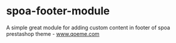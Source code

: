 spoa-footer-module
==================

A simple great module for adding custom content in footer of spoa prestashop theme - www.qoeme.com